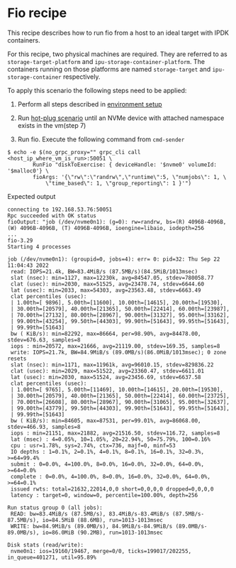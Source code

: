 # Fio recipe

This recipe describes how to run fio from a host to an ideal target
with IPDK containers.

For this recipe, two physical machines are required.
They are referred to as `storage-target-platform` and `ipu-storage-container-platform`.
The containers running on those platforms are named `storage-target` and
`ipu-storage-container` respectively.

To apply this scenario the following steps need to be applied:

1. Perform all steps described in [environment setup](../environment_setup.md)


2. Run [hot-plug scenario](hot-plug.md) until an NVMe device with attached
namespace exists in the vm(step 7)


3. Run fio. Execute the following command from `cmd-sender`
```
$ echo -e $(no_grpc_proxy="" grpc_cli call <host_ip_where_vm_is_run>:50051 \
        RunFio "diskToExercise: { deviceHandle: '$nvme0' volumeId: '$malloc0'} \
        fioArgs: '{\"rw\":\"randrw\",\"runtime\":5, \"numjobs\": 1, \
            \"time_based\": 1, \"group_reporting\": 1 }'")
```

Expected output
```
connecting to 192.168.53.76:50051
Rpc succeeded with OK status
fioOutput: "job (/dev/nvme0n1): (g=0): rw=randrw, bs=(R) 4096B-4096B, (W) 4096B-4096B, (T) 4096B-4096B, ioengine=libaio, iodepth=256
...
fio-3.29
Starting 4 processes

job (/dev/nvme0n1): (groupid=0, jobs=4): err= 0: pid=32: Thu Sep 22 11:04:43 2022
 read: IOPS=21.4k, BW=83.4MiB/s (87.5MB/s)(84.5MiB/1013msec)
 slat (nsec): min=1127, max=12230k, avg=84547.05, stdev=780058.77
 clat (usec): min=2030, max=51525, avg=23478.74, stdev=6644.60
 lat (usec): min=2033, max=54303, avg=23563.48, stdev=6663.49
 clat percentiles (usec):
 | 1.00th=[ 9896], 5.00th=[11600], 10.00th=[14615], 20.00th=[19530],
 | 30.00th=[20579], 40.00th=[21365], 50.00th=[22414], 60.00th=[23987],
 | 70.00th=[27132], 80.00th=[28967], 90.00th=[31327], 95.00th=[33162],
 | 99.00th=[43254], 99.50th=[44303], 99.90th=[51643], 99.95th=[51643],
 | 99.99th=[51643]
 bw ( KiB/s): min=82292, max=86664, per=98.90%, avg=84478.00, stdev=676.63, samples=8
 iops : min=20572, max=21666, avg=21119.00, stdev=169.35, samples=8
 write: IOPS=21.7k, BW=84.9MiB/s (89.0MB/s)(86.0MiB/1013msec); 0 zone resets
 slat (nsec): min=1171, max=11961k, avg=96010.15, stdev=829836.22
 clat (usec): min=2029, max=51522, avg=23360.47, stdev=6611.01
 lat (usec): min=2030, max=51524, avg=23456.69, stdev=6637.58
 clat percentiles (usec):
 | 1.00th=[ 9765], 5.00th=[11469], 10.00th=[14615], 20.00th=[19530],
 | 30.00th=[20579], 40.00th=[21365], 50.00th=[22414], 60.00th=[23725],
 | 70.00th=[26608], 80.00th=[28967], 90.00th=[31065], 95.00th=[32637],
 | 99.00th=[43779], 99.50th=[44303], 99.90th=[51643], 99.95th=[51643],
 | 99.99th=[51643]
 bw ( KiB/s): min=84605, max=87531, per=99.01%, avg=86068.00, stdev=466.93, samples=8
 iops : min=21151, max=21882, avg=21516.50, stdev=116.72, samples=8
 lat (msec) : 4=0.05%, 10=1.05%, 20=22.94%, 50=75.79%, 100=0.16%
 cpu : usr=1.78%, sys=2.74%, ctx=736, majf=0, minf=53
 IO depths : 1=0.1%, 2=0.1%, 4=0.1%, 8=0.1%, 16=0.1%, 32=0.3%, >=64=99.4%
 submit : 0=0.0%, 4=100.0%, 8=0.0%, 16=0.0%, 32=0.0%, 64=0.0%, >=64=0.0%
 complete : 0=0.0%, 4=100.0%, 8=0.0%, 16=0.0%, 32=0.0%, 64=0.0%, >=64=0.1%
 issued rwts: total=21632,22014,0,0 short=0,0,0,0 dropped=0,0,0,0
 latency : target=0, window=0, percentile=100.00%, depth=256

Run status group 0 (all jobs):
 READ: bw=83.4MiB/s (87.5MB/s), 83.4MiB/s-83.4MiB/s (87.5MB/s-87.5MB/s), io=84.5MiB (88.6MB), run=1013-1013msec
 WRITE: bw=84.9MiB/s (89.0MB/s), 84.9MiB/s-84.9MiB/s (89.0MB/s-89.0MB/s), io=86.0MiB (90.2MB), run=1013-1013msec

Disk stats (read/write):
 nvme0n1: ios=19160/19467, merge=0/0, ticks=199017/202255, in_queue=401271, util=95.89%

```
